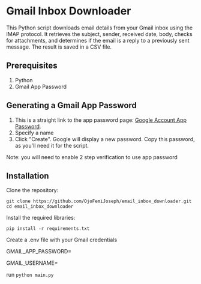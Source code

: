 # Gmail Inbox Downloader

This Python script downloads email details from your Gmail inbox using the IMAP protocol. It retrieves the subject, sender, received date, body, checks for attachments, and determines if the email is a reply to a previously sent message. The result is saved in a CSV file.

## Prerequisites
1. Python
2. Gmail App Password

## Generating a Gmail App Password

1. This is a straight link to the app password page: [Google Account App Password](https://myaccount.google.com/apppasswords).
2. Specify a name
5. Click "Create". Google will display a new password. Copy this password, as you'll need it for the script.

Note: you will need to enable 2 step verification to use app password

## Installation

Clone the repository:
```
git clone https://github.com/OjoFemiJoseph/email_inbox_downloader.git
cd email_inbox_downloader
```

Install the required libraries:
```
pip install -r requirements.txt
```

Create a .env file with your Gmail credentials

GMAIL_APP_PASSWORD=

GMAIL_USERNAME=

run ```python main.py```